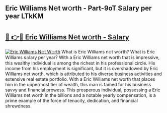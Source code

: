 ## Eric Williams N𝚎t w𝚘rth - Part-9oT S𝚊lary per year LTkKM

# <h2><a href="http://gc1fc5z.nevu.top/?p=Eric+Williams">🔗 👉🔴 Eric Williams N𝚎t w𝚘rth - S𝚊lary</a></h2>

[![Eric Williams N𝚎t W𝚘rth](https://i.imgur.com/Oavwk0R.jpeg)](http://gc1fc5z.nevu.top/?p=Eric+Williams)
What is Eric Williams n𝚎t w𝚘rth? What is Eric Williams s𝚊lary per year?
With a Eric Williams net worth that is impressive, this wealthy individual is among the richest in his professional circle. His income from his employment is significant, but it is overshadowed by Eric Williams net worth, which is attributed to his diverse business activities and extensive real estate portfolio. With a Eric Williams net worth that places him in the uppermost tier of wealth, this man is famed for his business savvy and financial prowess. This prosperous individual, possessing a Eric Williams net worth in the billions and a notable yearly compensation, is a prime example of the force of tenacity, dedication, and financial shrewdness.

